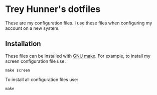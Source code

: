 # Trey Hunner's dotfiles

These are my configuration files.  I use these files when configuring my
account on a new system.

## Installation

These files can be installed with [GNU make][].  For example, to install my
screen configuration file use:

    make screen

To install all configuration files use:

    make

[GNU make]: http://www.gnu.org/software/make/
